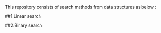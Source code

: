 This repository consists of search methods from data structures as below :

##1.Linear search

##2.Binary search
